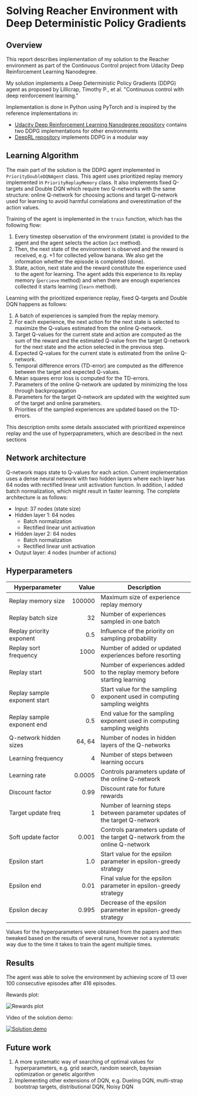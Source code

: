 # Solving Reacher Environment with Deep Deterministic Policy Gradients

## Overview

This report describes implementation of my solution to the Reacher environment as part of 
the Continuous Control project from Udacity Deep Reinforcement Learning Nanodegree.

My solution implements a Deep Deterministic Policy Gradients (DDPG) agent as proposed 
by Lillicrap, Timothy P., et al. "Continuous control with deep reinforcement learning."

Implementation is done in Python using PyTorch and is inspired by the reference implementations in:

- [Udacity Deep Reinforcement Learning Nanodegree repository](https://github.com/udacity/deep-reinforcement-learning) 
contains two DDPG implementations for other environments
- [DeepRL repository](https://github.com/ShangtongZhang/DeepRL) implements DDPG in a modular way

## Learning Algorithm

The main part of the solution is the DDPG agent implemented in `PriorityDoubleDQNAgent` class.
This agent uses prioritized replay memory implemented in `PriorityReplayMemory` class. 
It also implements fixed Q-targets and Double DQN which require two Q-networks with the same structure:
online Q-network for choosing actions and target Q-network used for learning to avoid harmful correlations 
and overestimation of the action values.

Training of the agent is implemented in the `train` function, which has the following flow:

1. Every timestep observation of the environment (state) is provided to the agent and the agent selects the action (`act` method).
2. Then, the next state of the environment is observed and the reward is received, e.g. +1 for collected yellow banana. 
We also get the information whether the episode is completed (done).
3. State, action, next state and the reward constitute the experience used to the agent for learning.
The agent adds this experience to its replay memory (`percieve` method) and when there are enough 
experiences collected it starts learning (`learn` method).
 
Learning with the prioritized experience replay, fixed Q-targets and Double DQN happens as follows:

1. A batch of experiences is sampled from the replay memory.
2. For each experience, the next action for the next state is selected to maximize the Q-values estimated from 
the online Q-network.
3. Target Q-values for the current state and action are computed as the sum of the reward and the estimated Q-value from 
the target Q-network for the next state and the action selected in the previous step.
3. Expected Q-values for the current state is estimated from the online Q-network.
4. Temporal difference errors (TD-error) are computed as the difference between the target and expected Q-values.
5. Mean squares error loss is computed for the TD-errors.
6. Parameters of the online Q-network are updated by minimizing the loss through backpropagation
7. Parameters for the target Q-network are updated with the weighted sum of the target and online parameters.
9. Priorities of the sampled experiences are updated based on the TD-errors.

This description omits some details associated with prioritized expereince replay and the use of hyperpaprameters, 
which are described in the next sections 

## Network architecture

Q-network maps state to Q-values for each action. 
Current implementation uses a dense neural network with two hidden layers where each layer has 64 nodes with 
rectified linear unit activation function. 
In addition, I added batch normalization, which might result in faster learning.
The complete architecture is as follows:
 
- Input: 37 nodes (state size)
- Hidden layer 1: 64 nodes
    - Batch normalization
    - Rectified linear unit activation 
- Hidden layer 2: 64 nodes
    - Batch normalization
    - Rectified linear unit activation
- Output layer: 4 nodes (number of actions)

## Hyperparameters

| Hyperparameter | Value | Description |
|---|---:|---|
| Replay memory size | 100000 | Maximum size of experience replay memory |
| Replay batch size | 32 | Number of experiences sampled in one batch |
| Replay priority exponent | 0.5 | Influence of the priority on sampling probability |
| Replay sort frequency | 1000 | Number of added or updated experiences before resorting |
| Replay start | 500 | Number of experiences added to the replay memory before starting learning |
| Replay sample exponent start | 0 | Start value for the sampling exponent used in computing sampling weights |
| Replay sample exponent end | 0.5 | End value for the sampling exponent used in computing sampling weights |
| Q-network hidden sizes | 64, 64 | Number of nodes in hidden layers of the Q-networks |
| Learning frequency | 4 | Number of steps between learning occurs |
| Learning  rate | 0.0005 | Controls parameters update of the online Q-network |
| Discount factor | 0.99 | Discount rate for future rewards |
| Target update freq | 1 | Number of learning steps between parameter updates of the target Q-network |
| Soft update factor | 0.001 | Controls parameters update of the target Q-network from the online Q-network |
| Epsilon start | 1.0 | Start value for the epsilon parameter in epsilon-greedy strategy |
| Epsilon end | 0.01 | Final value for the epsilon parameter in epsilon-greedy strategy |
| Epsilon decay | 0.995 | Decrease of the epsilon parameter in epsilon-greedy strategy |

Values for the hyperparameters were obtained from the papers and then tweaked based on the results of several runs, 
however not a systematic way due to the time it takes to train the agent multiple times.

## Results

The agent was able to solve the environment by achieving score of 13 over 100 consecutive episodes after 416 episodes.

Rewards plot:

![Rewards plot](rewards.png)

Video of the solution demo:

[![Solution demo](http://img.youtube.com/vi/fIKCVV26-f4/0.jpg)](http://www.youtube.com/watch?v=fIKCVV26-f4)

## Future work

1. A more systematic way of searching of optimal values for hyperparameters, 
e.g. grid search, random search, bayesian optimization or genetic algorithm
2. Implementing other extensions of DQN, 
e.g. Dueling DQN, multi-strap bootstrap targets, distributional DQN, Noisy DQN



